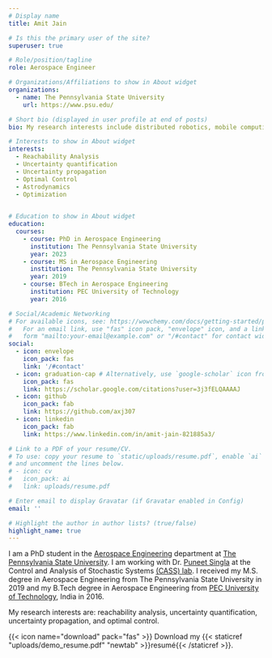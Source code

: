 ```yaml
---
# Display name
title: Amit Jain

# Is this the primary user of the site?
superuser: true

# Role/position/tagline
role: Aerospace Engineer 

# Organizations/Affiliations to show in About widget
organizations:
  - name: The Pennsylvania State University
    url: https://www.psu.edu/

# Short bio (displayed in user profile at end of posts)
bio: My research interests include distributed robotics, mobile computing and programmable matter.

# Interests to show in About widget
interests:
  - Reachability Analysis
  - Uncertainty quantification
  - Uncertainty propagation
  - Optimal Control
  - Astrodynamics
  - Optimization
  

# Education to show in About widget
education:
  courses:
    - course: PhD in Aerospace Engineering
      institution: The Pennsylvania State University
      year: 2023
    - course: MS in Aerospace Engineering
      institution: The Pennsylvania State University
      year: 2019
    - course: BTech in Aerospace Engineering
      institution: PEC University of Technology
      year: 2016

# Social/Academic Networking
# For available icons, see: https://wowchemy.com/docs/getting-started/page-builder/#icons
#   For an email link, use "fas" icon pack, "envelope" icon, and a link in the
#   form "mailto:your-email@example.com" or "/#contact" for contact widget.
social:
  - icon: envelope
    icon_pack: fas
    link: '/#contact'
  - icon: graduation-cap # Alternatively, use `google-scholar` icon from `ai` icon pack
    icon_pack: fas
    link: https://scholar.google.com/citations?user=3j3fELQAAAAJ
  - icon: github
    icon_pack: fab
    link: https://github.com/axj307
  - icon: linkedin
    icon_pack: fab
    link: https://www.linkedin.com/in/amit-jain-821885a3/

# Link to a PDF of your resume/CV.
# To use: copy your resume to `static/uploads/resume.pdf`, enable `ai` icons in `params.toml`,
# and uncomment the lines below.
# - icon: cv
#   icon_pack: ai
#   link: uploads/resume.pdf

# Enter email to display Gravatar (if Gravatar enabled in Config)
email: ''

# Highlight the author in author lists? (true/false)
highlight_name: true
---
```


I am a PhD student in the [Aerospace Engineering](https://www.aero.psu.edu) department at [The Pennsylvania State University](https://www.psu.edu). I am working with Dr. [Puneet Singla](https://www.aero.psu.edu/department/directory-detail-g.aspx?q=pxs433) at the Control and Analysis of Stochastic Systems [(CASS) lab](https://cass.psu.edu). I received my M.S. degree in Aerospace Engineering from The Pennsylvania State University in 2019 and my B.Tech degree in Aerospace Engineering from [PEC University of Technology](https://pec.ac.in), India in 2016. 

My research interests are: reachability analysis, uncertainty quantification, uncertainty propagation, and optimal control. 



{{< icon name="download" pack="fas" >}} Download my {{< staticref "uploads/demo_resume.pdf" "newtab" >}}resumé{{< /staticref >}}.
